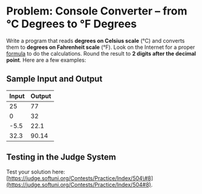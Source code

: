# Problem: Console Converter – from °C Degrees to °F Degrees

Write a program that reads **degrees on Celsius scale** \(°C\) and converts them to **degrees on Fahrenheit scale** \(°F\). Look on the Internet for a proper [formula](http://bfy.tw/MrFX "Search in Google") to do the calculations. Round the result to **2 digits after the decimal point**. Here are a few examples:

## Sample Input and Output

| Input | Output |
| --- | --- |
| 25 | 77 |
| 0 | 32 |
| -5.5 | 22.1 |
| 32.3 | 90.14 |

## Testing in the Judge System

Test your solution here: [https://judge.softuni.org/Contests/Practice/Index/504\#8](https://judge.softuni.org/Contests/Practice/Index/504#8).
